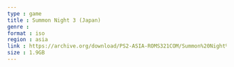 ```yaml
---
type : game
title : Summon Night 3 (Japan)
genre : 
format : iso
region : asia
link : https://archive.org/download/PS2-ASIA-ROMS321COM/Summon%20Night%203%20%28Japan%29.7z
size : 1.9GB
---
```

